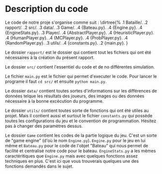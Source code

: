 Description du code
====================

Le code de notre proje s'organise comme suit :
\dirtree{%
    .1 Bataille/.
    .2 rapport/.
    .2 src/.
        .3 data/.
        .3 Game/.
            .4 {Bateau.py}.
            .4 {Engine.py}.
            .4 {EngineStats.py}.
        .3 Player/.
            .4 {AbstractPlayer.py}.
            .4 {HeuristicPlayer.py}.
            .4 {HumanPlayer.py}.
            .4 {MCPlayer.py}.
            .4 {ProbPlayer.py}.
            .4 {RandomPlayer.py}.
        .3 utils/.
            .4 {constants.py}.
    .2 {main.py}.
}

Le dossier `rapport/` est le dossier qui contient tout les fichiers qui ont été nécessaires à la création du présent rapport.

Le dossier `src/` contient l'essentiel du code et de no différentes simulation. 

Le fichier `main.py` est le fichier qui permet d'executer le code. Pour lancer le programe il faut `cd src/` et ensuite `python main.py`.

Le dossier `data/` contient toutes sortes d'informations sur les différences de données telque les résultats des joueurs, des images ou des données nécessaire à la bonne excécution du programme.

Le dossier `utils/` contient toutes sorte de fonctions qui ont été utiles au projet. Mais il contient aussi et surtout le fichier `constants.py` qui possède toutes les configurations du jeu et le convention de programmation. Hésitez pas à changer des paramètres dessus.

Le dossier `Game` contient les codes de la partie logique du jeu. C'est un sorte de "game engine" (d'où le nom `Engine.py`).
`Engine.py` pour le jeu en lui même et `Bateau.py` pour le code de l'objet "Bateau" qui nous permet de facilité et centralisé notre code pour le bateau.
`EngineStats.py` a  les mêmes caractéritiques que `Engine.py` mais avec quelques fonctions assez techniques en plus. C'est ici que vous trouverais quelques une des fonctions demandés dans le sujet.